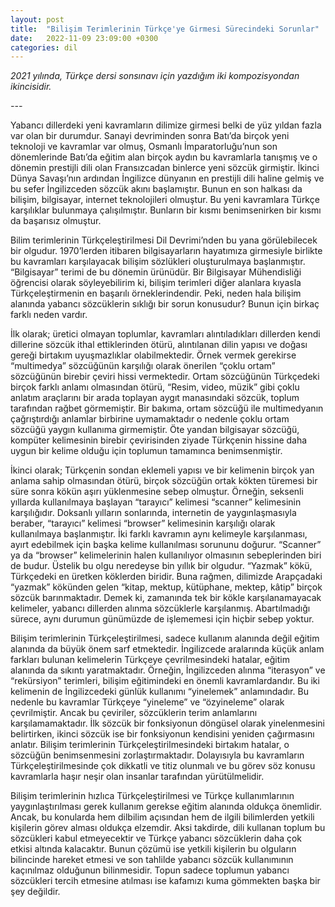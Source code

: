 ```yaml
---
layout: post
title:  "Bilişim Terimlerinin Türkçe'ye Girmesi Sürecindeki Sorunlar"
date:   2022-11-09 23:09:00 +0300
categories: dil
---
```


_2021 yılında, Türkçe dersi sonsınavı için yazdığım iki kompozisyondan ikincisidir._

_\---_

Yabancı dillerdeki yeni kavramların dilimize girmesi belki de yüz yıldan fazla var olan bir durumdur. Sanayi devriminden sonra Batı’da birçok yeni teknoloji ve kavramlar var olmuş, Osmanlı İmparatorluğu’nun son dönemlerinde Batı’da eğitim alan birçok aydın bu kavramlarla tanışmış ve o dönemin prestijli dili olan Fransızcadan binlerce yeni sözcük girmiştir. İkinci Dünya Savaşı’nın ardından İngilizce dünyanın en prestijli dili haline gelmiş ve bu sefer İngilizceden sözcük akını başlamıştır. Bunun en son halkası da bilişim, bilgisayar, internet teknolojileri olmuştur. Bu yeni kavramlara Türkçe karşılıklar bulunmaya çalışılmıştır. Bunların bir kısmı benimsenirken bir kısmı da başarısız olmuştur.

Bilim terimlerinin Türkçeleştirilmesi Dil Devrimi’nden bu yana görülebilecek bir olgudur. 1970’lerden itibaren bilgisayarların hayatımıza girmesiyle birlikte bu kavramları karşılayacak bilişim sözlükleri oluşturulmaya başlanmıştır. “Bilgisayar” terimi de bu dönemin ürünüdür. Bir Bilgisayar Mühendisliği öğrencisi olarak söyleyebilirim ki, bilişim terimleri diğer alanlara kıyasla Türkçeleştirmenin en başarılı örneklerindendir. Peki, neden hala bilişim alanında yabancı sözcüklerin sıklığı bir sorun konusudur? Bunun için birkaç farklı neden vardır.

İlk olarak; üretici olmayan toplumlar, kavramları alıntıladıkları dillerden kendi dillerine sözcük ithal ettiklerinden ötürü, alıntılanan dilin yapısı ve doğası gereği birtakım uyuşmazlıklar olabilmektedir. Örnek vermek gerekirse “multimedya” sözcüğünün karşılığı olarak önerilen “çoklu ortam” sözcüğünün birebir çeviri hissi vermektedir. Ortam sözcüğünün Türkçedeki birçok farklı anlamı olmasından ötürü, “Resim, video, müzik” gibi çoklu anlatım araçlarını bir arada toplayan aygıt manasındaki sözcük, toplum tarafından rağbet görmemiştir. Bir bakıma, ortam sözcüğü ile multimedyanın çağrıştırdığı anlamlar birbirine uymamaktadır o nedenle çoklu ortam sözcüğü yaygın kullanıma girmemiştir. Öte yandan bilgisayar sözcüğü, kompüter kelimesinin birebir çevirisinden ziyade Türkçenin hissine daha uygun bir kelime olduğu için toplumun tamamınca benimsenmiştir.

İkinci olarak; Türkçenin sondan eklemeli yapısı ve bir kelimenin birçok yan anlama sahip olmasından ötürü, birçok sözcüğün ortak kökten türemesi bir süre sonra kökün aşırı yüklenmesine sebep olmuştur. Örneğin, seksenli yıllarda kullanılmaya başlayan “tarayıcı” kelimesi “scanner” kelimesinin karşılığıdır. Doksanlı yılların sonlarında, internetin de yaygınlaşmasıyla beraber, “tarayıcı” kelimesi “browser” kelimesinin karşılığı olarak kullanılmaya başlanmıştır. İki farklı kavramın aynı kelimeyle karşılanması, ayırt edebilmek için başka kelime kullanılması sorununu doğurur. “Scanner” ya da “browser” kelimelerinin halen kullanılıyor olmasının sebeplerinden biri de budur. Üstelik bu olgu neredeyse bin yıllık bir olgudur. “Yazmak” kökü, Türkçedeki en üretken köklerden biridir. Buna rağmen, dilimizde Arapçadaki “yazmak” kökünden gelen “kitap, mektup, kütüphane, mektep, kâtip” birçok sözcük barınmaktadır. Demek ki, zamanında tek bir kökle karşılanamayacak kelimeler, yabancı dillerden alınma sözcüklerle karşılanmış. Abartılmadığı sürece, aynı durumun günümüzde de işlememesi için hiçbir sebep yoktur.

Bilişim terimlerinin Türkçeleştirilmesi, sadece kullanım alanında değil eğitim alanında da büyük önem sarf etmektedir. İngilizcede aralarında küçük anlam farkları bulunan kelimelerin Türkçeye çevrilmesindeki hatalar, eğitim alanında da sıkıntı yaratmaktadır. Örneğin, İngilizceden alınma “iterasyon” ve “rekürsiyon” terimleri, bilişim eğitimindeki en önemli kavramlardandır. Bu iki kelimenin de İngilizcedeki günlük kullanımı “yinelemek” anlamındadır. Bu nedenle bu kavramlar Türkçeye “yineleme” ve “özyineleme” olarak çevrilmiştir. Ancak bu çeviriler, sözcüklerin terim anlamlarını karşılamamaktadır. İlk sözcük bir fonksiyonun döngüsel olarak yinelenmesini belirtirken, ikinci sözcük ise bir fonksiyonun kendisini yeniden çağırmasını anlatır. Bilişim terimlerinin Türkçeleştirilmesindeki birtakım hatalar, o sözcüğün benimsenmesini zorlaştırmaktadır. Dolayısıyla bu kavramların Türkçeleştirilmesinde çok dikkatli ve titiz olunmalı ve bu görev söz konusu kavramlarla haşır neşir olan insanlar tarafından yürütülmelidir.

Bilişim terimlerinin hızlıca Türkçeleştirilmesi ve Türkçe kullanımlarının yaygınlaştırılması gerek kullanım gerekse eğitim alanında oldukça önemlidir. Ancak, bu konularda hem dilbilim açısından hem de ilgili bilimlerden yetkili kişilerin görev alması oldukça elzemdir. Aksi takdirde, dili kullanan toplum bu sözcükleri kabul etmeyecektir ve Türkçe yabancı sözcüklerin daha çok etkisi altında kalacaktır. Bunun çözümü ise yetkili kişilerin bu olguların bilincinde hareket etmesi ve son tahlilde yabancı sözcük kullanımının kaçınılmaz olduğunun bilinmesidir. Topun sadece toplumun yabancı sözcükleri tercih etmesine atılması ise kafamızı kuma gömmekten başka bir şey değildir.